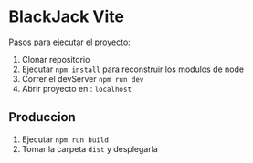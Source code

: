 # BlackJack Vite

Pasos para ejecutar el proyecto:

1. Clonar repositorio
2. Ejecutar ```npm install``` para reconstruir los modulos de node
3. Correr el devServer ```npm run dev```
4. Abrir proyecto en : ```localhost```

## Produccion
1. Ejecutar ```npm run build```
2. Tomar la carpeta ```dist``` y desplegarla